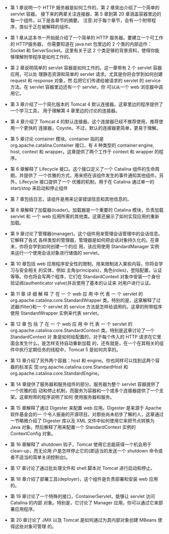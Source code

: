 - 第 1 章说明一个 HTTP 服务器是如何工作的，第 2 章突出介绍了一个简单的 servlet 容器。
接下来的两章关注连接器，第 5 章到第 20 章涵盖容器里边的每一个组件。以下是各章节的摘要。
注意:对于每个章节，会有一个附带程序，类似于正在被解释的组件。

- 第 1 章从这本书一开始就介绍了一个简单的 HTTP 服务器。要建立一个可工作的 HTTP服务器，
你需要知道在 java.net 包里边的 2 个类的内部运作：Socket 和 ServerSocket。这里有关于这 2
个类足够的背景资料，使得你能够理解附带程序是如何工作的。
- 第 2 章说明简单的 servlet 容器是如何工作的。这一章带有 2 个 servlet 容器应用，可以处
理静态资源和简单的 servlet 请求。尤其是你将会学到如何创建 request 和 response 对象，然
后把它们传递给被请求的 servlet 的 service 方法。在 servlet 容器里边还有一个 servlet，你
可以从一个 web 浏览器中调用它。
- 第 3 章介绍了一个简化版本的 Tomcat 4 默认连接器。这章里边的程序提供了一个学习工具，
用于理解第 4 章里边的讨论的连接器。
- 第 4 章介绍了 Tomcat 4 的默认连接器。这个连接器已经不推荐使用，推荐使用一个更快的
连接器，Coyote。不过，默认的连接器更简单，更易于理解。
- 第 5 章讨论 container 模块。container 指的是 org.apache.catalina.Container 接口，有
4 种类型的 container:engine, host, context 和 wrapper。这章提供了两个工作于 context 和
wrapper 的程序。
- 第 6 章解释了 Lifecycle 接口。这个接口定义了一个 Catalina 组件的生命周期，并提供了
一个优雅的方式，用来把在该组件发生的事件通知其他组件。另外，Lifecycle 接口提供了一个
优雅的机制，用于在 Catalina 通过单一的 start/stop 来启动和停止组件
- 第 7 章包括日志，该组件是用来记录错误信息和其他信息的。
- 第 8 章解释了加载器(loader)。加载器是一个重要的 Catalina 模块，负责加载 servlet 和
一个 web 应用所需的其他类。这章还展示了如何实现应用的重新加载。
- 第 9 章讨论了管理器(manager)。这个组件用来管理会话管理中的会话信息。它解释了各式
各样类型的管理器，管理器是如何把会话对象持久化的。在章末，你将会学到如何创建一个的应
用，该应用使用 StandardManager 实例来运行一个使用会话对象进行储值的 servlet。
- 第 10 章包括 web 应用程序安全性的限制，用来限制进入某些内容。你将会学习与安全相关
的实体，例如
主角(principals)，角色(roles)，登陆配置，认证等等。你也将会写两个程序，它们在
StandardContext 对象中安装一个身份验证阀(authenticator valve)并且使用了基本的认证来
对用户进行认证。
- 第 11 章 详 细 解 释 了 在 一 个 web 应 用 中 代 表 一 个 servlet 的
org.apache.catalina.core.StandardWrapper 类。特别的是，这章解释了过滤器(filter)和一
个 servlet 的 service 方法是怎样给调用的。这章的附带程序使用 StandardWrapper 实例来代表
servlet。
- 第 12 章 包 括 了 在 一 个 web 应 用 中 代 表 一 个 servlet 的
org.apache.catalina.core.StandardContext 类。特别是这章讨论了一个 StandardContext 对
象是如何给配置的，对于每个传入的 HTTP 请求在它里面会发生什么，是怎样支持自动重新加载
的，还有就是，在一个在其相关的组件中执行定期任务的线程中，Tomcat 5 是如何共享的。
- 第 13 章介绍了另外两个容器：host 和 engine。你也同样可以找到这两个容器的标准实
现:org.apache.catalina.core.StandardHost 和 org.apache.catalina.core.StandardEngine。
- 第 14 章提供了服务器和服务组件的部分。服务器为整个 servlet 容器提供了一个优雅的启
动和停止机制，而服务为容器和一个或多个连接器提供了一个支架。这章附带的程序说明了如何
使用服务器和服务。
- 第 15 章解释了通过 Digester 来配置 web 应用。Digester 是来源于 Apache 软件基金会的一
个令人振奋的开源项目。对那些尚未初步了解的人，这章通过一节略微介绍了 Digester 库以及
XML 文件中如何使用它来把节点转换为 Java 对象。然后解释了用来配置一个 StandardContext
实例的 ContextConfig 对象。
- 第 16 章解释了 shutdown 钩子，Tomcat 使用它总能获得一个机会用于 clean-up，而无论用
户是怎样停止它的(即适当的发送一个 shutdown 命令或者不适当的简单关闭控制台)。
- 第 17 章讨论了通过批处理文件和 shell 脚本对 Tomcat 进行启动和停止。
- 第 18 章介绍了部署工具(deployer)，这个组件是负责部署和安装 web 应用的。
- 第 19 章讨论了一个特殊的接口，ContainerServlet，能够让 servlet 访问 Catalina 的内部
对象。特别是，它讨论了 Manager 应用，你可以通过它来部署应用程序。
- 第 20 章讨论了 JMX 以及 Tomcat 是如何通过为其内部对象创建 MBeans 使得这些对象可管理
的。